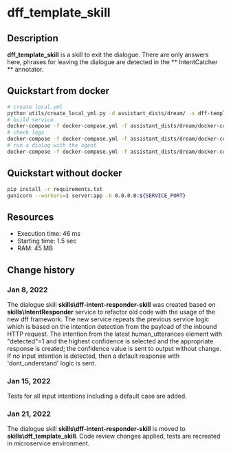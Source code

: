 # dff_template_skill

## Description

**dff_template_skill** is a skill to exit the dialogue. There are only answers here, phrases for leaving the dialogue are detected in the ** IntentCatcher ** annotator.

## Quickstart from docker

```bash
# create local.yml
python utils/create_local_yml.py -d assistant_dists/dream/ -s dff-template-skill
# build service
docker-compose -f docker-compose.yml -f assistant_dists/dream/docker-compose.override.yml -f assistant_dists/dream/local.yml up -d --build
# check logs
docker-compose -f docker-compose.yml -f assistant_dists/dream/docker-compose.override.yml -f assistant_dists/dream/local.yml logs -f dff-template-skill
# run a dialog with the agent
docker-compose -f docker-compose.yml -f assistant_dists/dream/docker-compose.override.yml -f assistant_dists/dream/local.yml exec agent python -m deeppavlov_agent.run
```

## Quickstart without docker

```bash
pip install -r requirements.txt
gunicorn --workers=1 server:app -b 0.0.0.0:${SERVICE_PORT}
```

## Resources

* Execution time: 46 ms
* Starting time: 1.5 sec
* RAM: 45 MB

## Change history
### Jan 8, 2022
The dialogue skill **skills\dff-intent-responder-skill** was created based on **skills\IntentResponder** service to refactor old code with the usage of the new dff framework. The new service repeats the previous service logic which is based on the intention detection from the payload of the inbound HTTP request. The intention from the latest human_utterances element with "detected"=1 and the highest confidence is selected and the appropriate response is created; the confidence value is sent to output without change. If no input intention is detected, then a default response with 'dont_understand' logic is sent.
### Jan 15, 2022
Tests for all input intentions including a default case are added.
### Jan 21, 2022
The dialogue skill **skills\dff-intent-responder-skill** is moved to **skills\dff_template_skill**. Code review changes applied, tests are recreated in microservice environment.

